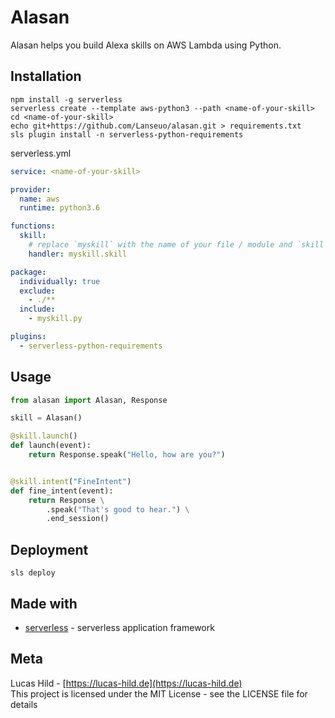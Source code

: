# Alasan

Alasan helps you build Alexa skills on AWS Lambda using Python.

## Installation

```shell
npm install -g serverless
serverless create --template aws-python3 --path <name-of-your-skill>
cd <name-of-your-skill>
echo git+https://github.com/Lanseuo/alasan.git > requirements.txt
sls plugin install -n serverless-python-requirements
```

serverless.yml

```yaml
service: <name-of-your-skill>

provider:
  name: aws
  runtime: python3.6

functions:
  skill:
    # replace `myskill` with the name of your file / module and `skill` with the instance of Alasan (`skill = Alasan()`)
    handler: myskill.skill

package:
  individually: true
  exclude:
    - ./**
  include:
    - myskill.py

plugins:
  - serverless-python-requirements
```

## Usage

```python
from alasan import Alasan, Response

skill = Alasan()

@skill.launch()
def launch(event):
    return Response.speak("Hello, how are you?")


@skill.intent("FineIntent")
def fine_intent(event):
    return Response \
        .speak("That's good to hear.") \
        .end_session()
```

## Deployment

```shell
sls deploy
```

## Made with

- [serverless](https://serverless.com/) - serverless application framework

## Meta

Lucas Hild - [https://lucas-hild.de](https://lucas-hild.de)  
This project is licensed under the MIT License - see the LICENSE file for details